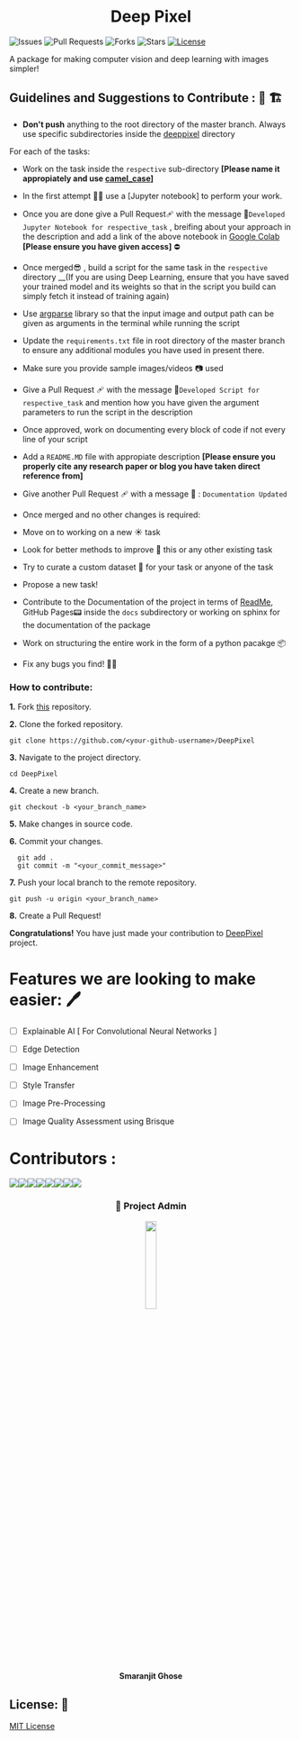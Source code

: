 <h1 align= "center"><b>Deep Pixel</b></h1>


![Issues](https://img.shields.io/github/issues/smaranjitghose/DeepPixel)
![Pull Requests](https://img.shields.io/github/issues-pr/smaranjitghose/DeepPixel)
![Forks](https://img.shields.io/github/forks/smaranjitghose/DeepPixel)
![Stars](https://img.shields.io/github/stars/smaranjitghose/DeepPixel)
[![License](https://img.shields.io/github/license/smaranjitghose/DeepPixel)](https://github.com/smaranjitghose/DeepPixel/blob/master/LICENSE)

A package for making computer vision and deep learning with images simpler!

## Guidelines and Suggestions to Contribute : 🤚 🏗

- **Don't push** anything to the root directory of the master branch. Always use specific subdirectories inside the [deeppixel](https://github.com/smaranjitghose/DeepPixel/tree/master/deeppixel) directory

For each of the tasks:

- Work on the task inside the `respective` sub-directory **[Please name it appropiately and use [camel_case](https://medium.com/better-programming/string-case-styles-camel-pascal-snake-and-kebab-case-981407998841)]**
- In the first attempt 💭💭 use a [Jupyter notebook] to perform your work.
- Once you are done give a Pull Request🩹 with the message 📩`Developed Jupyter Notebook for respective_task` , breifing about your approach in the description and add a link of the above notebook in [Google Colab](https://colab.research.google.com/) **[Please ensure you have given access]** ⛔
- Once merged😎 , build a script for the same task in the `respective` directory \_\_(If you are using Deep Learning, ensure that you have saved your trained model and its weights so that in the script you build can simply fetch it instead of training again)
- Use [argparse](https://docs.python.org/3/library/argparse.html) library so that the input image and output path can be given as arguments in the terminal while running the script
- Update the `requirements.txt` file in root directory of the master branch to ensure any additional modules you have used in present there.
- Make sure you provide sample images/videos 📷 used
- Give a Pull Request 🩹 with the message 📩`Developed Script for respective_task` and mention how you have given the argument parameters to run the script in the description
- Once approved, work on documenting every block of code if not every line of your script
- Add a `README.MD` file with appropiate description **[Please ensure you properly cite any research paper or blog you have taken direct reference from]**
- Give another Pull Request 🩹 with a message 📩 : `Documentation Updated`
- Once merged and no other changes is required:
- Move on to working on a new ☀ task
- Look for better methods to improve 🥇 this or any other existing task
- Try to curate a custom dataset 🧰 for your task or anyone of the task
- Propose a new task!
- Contribute to the Documentation of the project in terms of [ReadMe](https://github.com/smaranjitghose/DeepPixel/master/README.md), GitHub Pages📟 inside the `docs` subdirectory or working on sphinx for the documentation of the package

- Work on structuring the entire work in the form of a python pacakge 📦
- Fix any bugs you find! 🐛🔨

### How to contribute:

**1.** Fork [this](https://github.com/smaranjitghose/DeepPixel) repository.

**2.** Clone the forked repository.

```terminal
git clone https://github.com/<your-github-username>/DeepPixel
```

**3.** Navigate to the project directory.

```terminal
cd DeepPixel
```

**4.** Create a new branch.

```terminal
git checkout -b <your_branch_name>
```

**5.** Make changes in source code.

**6.** Commit your changes.

```terminal
  git add .
  git commit -m "<your_commit_message>"
```

**7.** Push your local branch to the remote repository.

```terminal
git push -u origin <your_branch_name>
```

**8.** Create a Pull Request!

**Congratulations!** You have just made your contribution to [DeepPixel](https://github.com/smaranjitghose/DeepPixel) project.


# Features we are looking to make easier: 🖊

- [ ] Explainable AI [ For Convolutional Neural Networks ]
- [ ] Edge Detection
- [ ] Image Enhancement
- [ ] Style Transfer
- [ ] Image Pre-Processing
- [ ] Image Quality Assessment using Brisque


# Contributors :

[![](https://sourcerer.io/fame/smaranjitghose/smaranjitghose/DeepPixel/images/0)](https://sourcerer.io/fame/smaranjitghose/smaranjitghose/DeepPixel/links/0)[![](https://sourcerer.io/fame/smaranjitghose/smaranjitghose/DeepPixel/images/1)](https://sourcerer.io/fame/smaranjitghose/smaranjitghose/DeepPixel/links/1)[![](https://sourcerer.io/fame/smaranjitghose/smaranjitghose/DeepPixel/images/2)](https://sourcerer.io/fame/smaranjitghose/smaranjitghose/DeepPixel/links/2)[![](https://sourcerer.io/fame/smaranjitghose/smaranjitghose/DeepPixel/images/3)](https://sourcerer.io/fame/smaranjitghose/smaranjitghose/DeepPixel/links/3)[![](https://sourcerer.io/fame/smaranjitghose/smaranjitghose/DeepPixel/images/4)](https://sourcerer.io/fame/smaranjitghose/smaranjitghose/DeepPixel/links/4)[![](https://sourcerer.io/fame/smaranjitghose/smaranjitghose/DeepPixel/images/5)](https://sourcerer.io/fame/smaranjitghose/smaranjitghose/DeepPixel/links/5)[![](https://sourcerer.io/fame/smaranjitghose/smaranjitghose/DeepPixel/images/6)](https://sourcerer.io/fame/smaranjitghose/smaranjitghose/DeepPixel/links/6)[![](https://sourcerer.io/fame/smaranjitghose/smaranjitghose/DeepPixel/images/7)](https://sourcerer.io/fame/smaranjitghose/smaranjitghose/DeepPixel/links/7)


<h3 align="center"><b> 👨 Project Admin</b></h3>


<p align="center"><img width=20% src="https://avatars2.githubusercontent.com/u/46641503?v=4"></p>
<h4 align="center"><b> Smaranjit Ghose</b></h4>

## License: 📜

[MIT License](https://github.com/smaranjitghose/DeepPixel/blob/master/LICENSE)
